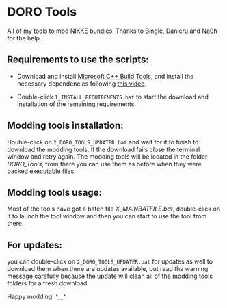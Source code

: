 # DORO Tools

All of my tools to mod [NIKKE](https://nikke-en.com/) bundles. Thanks to Bingle, Danieru and Na0h for the help.



## Requirements to use the scripts:

  - Download and install [Microsoft C++ Build Tools](https://aka.ms/vs/17/release/vs_BuildTools.exe), and install the necessary dependencies following [this video](https://files.catbox.moe/vqsuix.mp4).

  - Double-click `1_INSTALL_REQUIREMENTS.bat` to start the download and installation of the remaining requirements.



## Modding tools installation:

Double-click on `2_DORO_TOOLS_UPDATER.bat` and wait for it to finish to download the modding tools. If the download fails close the terminal window and retry again.
The modding tools will be located in the folder _DORO_Tools_, from there you can use them as before when they were packed executable files.


## Modding tools usage:

Most of the tools have got a batch file _X_MAINBATFILE.bat_, double-click on it to launch the tool window and then you can start to use the tool from there.


## For updates:

you can double-click on `2_DORO_TOOLS_UPDATER.bat` for updates as well to download them when there are updates available, but read the warning message carefully because the update will clean all of the modding tools folders for a fresh download.


Happy modding! ^‿^





